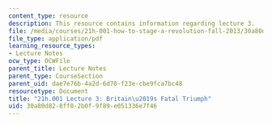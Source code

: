 ```yaml
---
content_type: resource
description: This resource contains information regarding lecture 3.
file: /media/courses/21h-001-how-to-stage-a-revolution-fall-2013/30a80d828ff02b0f9f89e051336e7f46_MIT21H_001F13_lec_03.pdf
file_type: application/pdf
learning_resource_types:
- Lecture Notes
ocw_type: OCWFile
parent_title: Lecture Notes
parent_type: CourseSection
parent_uid: dae7e76b-4a2d-6d70-f23e-cbe9fca7bc48
resourcetype: Document
title: "21h.001 Lecture 3: Britain\u2019s Fatal Triumph"
uid: 30a80d82-8ff0-2b0f-9f89-e051336e7f46
---
```

